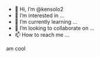 - 👋 Hi, I’m @kensolo2
- 👀 I’m interested in ...
- 🌱 I’m currently learning ...
- 💞️ I’m looking to collaborate on ...
- 📫 How to reach me ...

<!---
kensolo2/kensolo2 is a ✨ special ✨ repository because its `README.md` (this file) appears on your GitHub profile.
You can click the Preview link to take a look at your changes.
---> am cool
